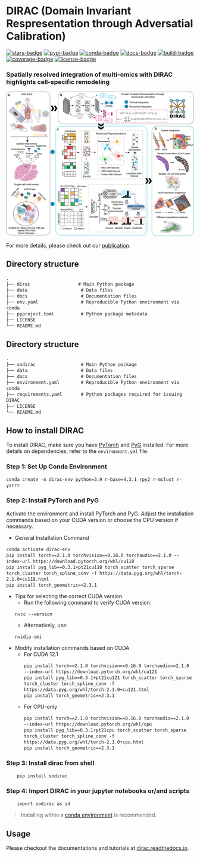 # DIRAC (Domain Invariant Respresentation through Adversatial Calibration)

[![stars-badge](https://img.shields.io/github/stars/boxiangliulab/DIRAC?logo=GitHub&color=yellow)](https://github.com/boxiangliulab/DIRAC/stargazers)
[![pypi-badge](https://img.shields.io/pypi/v/scglue)](https://pypi.org/project/dirac)
[![conda-badge](https://anaconda.org/bioconda/scglue/badges/version.svg)](https://anaconda.org/bioconda/scglue)
[![docs-badge](https://readthedocs.org/projects/scglue/badge/?version=latest)](https://scglue.readthedocs.io/en/latest/?badge=latest)
[![build-badge](https://github.com/gao-lab/GLUE/actions/workflows/build.yml/badge.svg)](https://github.com/gao-lab/GLUE/actions/workflows/build.yml)
[![coverage-badge](https://img.shields.io/endpoint?url=https://gist.githubusercontent.com/Jeff1995/e704b2f886ff6a37477311b90fdf7efa/raw/coverage.json)](https://github.com/gao-lab/GLUE/actions/workflows/build.yml)
[![license-badge](https://img.shields.io/badge/License-MIT-yellow.svg)](https://opensource.org/licenses/MIT)


### Spatially resolved integration of multi-omics with DIRAC highlights cell-specific remodeling

![Model architecture](docs/Figs/Workflow.png)

For more details, please check out our [publication]().

## Directory structure

```
.
├── dirac                  # Main Python package
├── data                    # Data files
├── docs                    # Documentation files
├── env.yaml                # Reproducible Python environment via conda
├── pyproject.toml          # Python package metadata
├── LICENSE
└── README.md
```

## Directory structure

```
.
├── sodirac                 # Main Python package
├── data                    # Data files
├── docs                    # Documentation files
├── environment.yaml        # Reproducible Python environment via conda
├── requirements.yaml       # Python packages required for issuing DIRAC
├── LICENSE
└── README.md
```

## How to install DIRAC

To install DIRAC, make sure you have [PyTorch](https://pytorch.org/) and [PyG](https://pyg.org/) installed. For more details on dependencies, refer to the `environment.yml` file.

### Step 1: Set Up Conda Environment
```
conda create -n dirac-env python=3.9 r-base=4.3.1 rpy2 r-mclust r-yarrr
```

### Step 2: Install PyTorch and PyG

Activate the environment and install PyTorch and PyG. Adjust the installation commands based on your CUDA version or choose the CPU version if necessary.

* General Installation Command
```
conda activate dirac-env
pip install torch==2.1.0 torchvision==0.16.0 torchaudio==2.1.0 --index-url https://download.pytorch.org/whl/cu118
pip install pyg_lib==0.3.1+pt21cu118 torch_scatter torch_sparse torch_cluster torch_spline_conv -f https://data.pyg.org/whl/torch-2.1.0+cu118.html
pip install torch_geometric==2.3.1
```
* Tips for selecting the correct CUDA version
  - Run the following command to verify CUDA version:
  ```
  nvcc --version
  ```
  - Alternatively, use:
  ```
  nvidia-smi
  ```
* Modify installation commands based on CUDA
  - For CUDA 12.1
    ```
    pip install torch==2.1.0 torchvision==0.16.0 torchaudio==2.1.0 --index-url https://download.pytorch.org/whl/cu121
    pip install pyg_lib==0.3.1+pt21cu121 torch_scatter torch_sparse torch_cluster torch_spline_conv -f https://data.pyg.org/whl/torch-2.1.0+cu121.html
    pip install torch_geometric==2.3.1
    ```
  - For CPU-only
    ```
    pip install torch==2.1.0 torchvision==0.16.0 torchaudio==2.1.0 --index-url https://download.pytorch.org/whl/cpu
    pip install pyg_lib==0.3.1+pt21cpu torch_scatter torch_sparse torch_cluster torch_spline_conv -f https://data.pyg.org/whl/torch-2.1.0+cpu.html
    pip install torch_geometric==2.3.1
    ```

### Step 3: Install dirac from shell
```
    pip install sodirac
```

### Step 4: Import DIRAC in your jupyter notebooks or/and scripts 
```
    import sodirac as sd
```

> Installing within a
> [conda environment](https://conda.io/projects/conda/en/latest/user-guide/tasks/manage-environments.html)
> is recommended.


## Usage

Please checkout the documentations and tutorials at
[dirac.readthedocs.io](https://dirac-tutorial.readthedocs.io/en/latest/).
